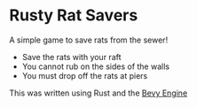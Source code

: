# Rusty Rat Savers

A simple game to save rats from the sewer!

* Save the rats with your raft
* You cannot rub on the sides of the walls
* You must drop off the rats at piers


This was written using Rust and the [Bevy Engine](https://bevyengine.org/)

